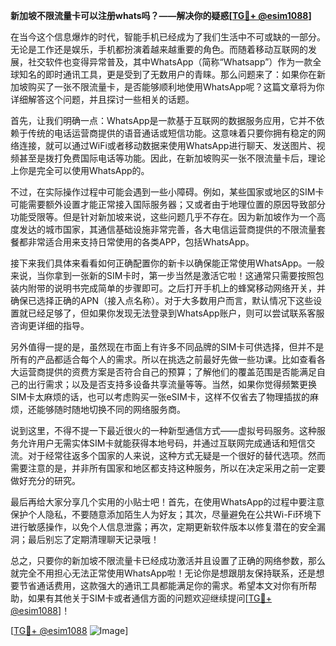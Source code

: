 **新加坡不限流量卡可以注册whats吗？——解决你的疑惑[[TG💪+ @esim1088](https://t.me/s/esim1088)]**

在当今这个信息爆炸的时代，智能手机已经成为了我们生活中不可或缺的一部分。无论是工作还是娱乐，手机都扮演着越来越重要的角色。而随着移动互联网的发展，社交软件也变得异常普及，其中WhatsApp（简称“Whatsapp”）作为一款全球知名的即时通讯工具，更是受到了无数用户的青睐。那么问题来了：如果你在新加坡购买了一张不限流量卡，是否能够顺利地使用WhatsApp呢？这篇文章将为你详细解答这个问题，并且探讨一些相关的话题。

首先，让我们明确一点：WhatsApp是一款基于互联网的数据服务应用，它并不依赖于传统的电话运营商提供的语音通话或短信功能。这意味着只要你拥有稳定的网络连接，就可以通过WiFi或者移动数据来使用WhatsApp进行聊天、发送图片、视频甚至是拨打免费国际电话等功能。因此，在新加坡购买一张不限流量卡后，理论上你是完全可以使用WhatsApp的。

不过，在实际操作过程中可能会遇到一些小障碍。例如，某些国家或地区的SIM卡可能需要额外设置才能正常接入国际服务器；又或者由于地理位置的原因导致部分功能受限等。但是针对新加坡来说，这些问题几乎不存在。因为新加坡作为一个高度发达的城市国家，其通信基础设施非常完善，各大电信运营商提供的不限流量套餐都非常适合用来支持日常使用的各类APP，包括WhatsApp。

接下来我们具体来看看如何正确配置你的新卡以确保能正常使用WhatsApp。一般来说，当你拿到一张新的SIM卡时，第一步当然是激活它啦！这通常只需要按照包装内附带的说明书完成简单的步骤即可。之后打开手机上的蜂窝移动网络开关，并确保已选择正确的APN（接入点名称）。对于大多数用户而言，默认情况下这些设置就已经足够了，但如果你发现无法登录到WhatsApp账户，则可以尝试联系客服咨询更详细的指导。

另外值得一提的是，虽然现在市面上有许多不同品牌的SIM卡可供选择，但并不是所有的产品都适合每个人的需求。所以在挑选之前最好先做一些功课。比如查看各大运营商提供的资费方案是否符合自己的预算；了解他们的覆盖范围是否能满足自己的出行需求；以及是否支持多设备共享流量等等。当然，如果你觉得频繁更换SIM卡太麻烦的话，也可以考虑购买一张eSIM卡，这样不仅省去了物理插拔的麻烦，还能够随时随地切换不同的网络服务商。

说到这里，不得不提一下最近很火的一种新型通信方式——虚拟号码服务。这种服务允许用户无需实体SIM卡就能获得本地号码，并通过互联网完成通话和短信交流。对于经常往返多个国家的人来说，这种方式无疑是一个很好的替代选项。然而需要注意的是，并非所有国家和地区都支持这种服务，所以在决定采用之前一定要做好充分的研究。

最后再给大家分享几个实用的小贴士吧！首先，在使用WhatsApp的过程中要注意保护个人隐私，不要随意添加陌生人为好友；其次，尽量避免在公共Wi-Fi环境下进行敏感操作，以免个人信息泄露；再次，定期更新软件版本以修复潜在的安全漏洞；最后别忘了定期清理聊天记录哦！

总之，只要你的新加坡不限流量卡已经成功激活并且设置了正确的网络参数，那么就完全不用担心无法正常使用WhatsApp啦！无论你是想跟朋友保持联系，还是想要节省通话费用，这款强大的通讯工具都能满足你的需求。希望本文对你有所帮助，如果有其他关于SIM卡或者通信方面的问题欢迎继续提问[[TG💪+ @esim1088](https://t.me/s/esim1088)]！

[[TG💪+ @esim1088](https://t.me/s/esim1088) ![Image](https://i.postimg.cc/4NQfJmqS/Snipaste-2025-05-13-00-14-12.png)]